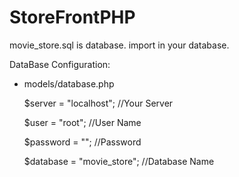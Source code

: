 StoreFrontPHP
============
movie_store.sql is database.
import in your database.

DataBase Configuration: 
 - models/database.php

    $server = "localhost"; //Your Server

    $user = "root"; //User Name

    $password = ""; //Password

    $database = "movie_store"; //Database Name

   